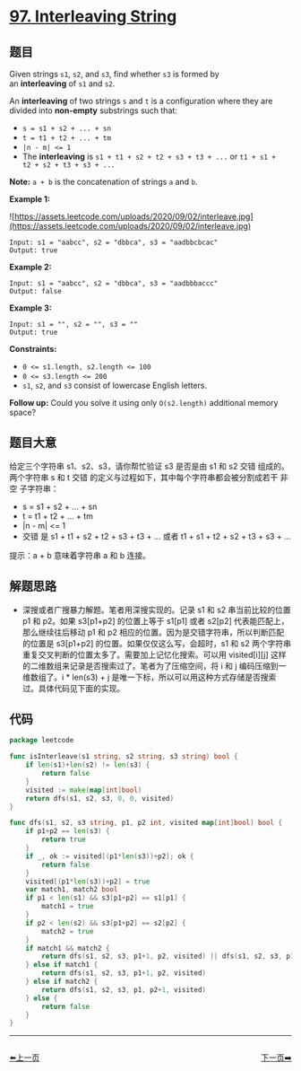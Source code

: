 # [97. Interleaving String](https://leetcode.com/problems/interleaving-string/)


## 题目

Given strings `s1`, `s2`, and `s3`, find whether `s3` is formed by an **interleaving** of `s1` and `s2`.

An **interleaving** of two strings `s` and `t` is a configuration where they are divided into **non-empty** substrings such that:

- `s = s1 + s2 + ... + sn`
- `t = t1 + t2 + ... + tm`
- `|n - m| <= 1`
- The **interleaving** is `s1 + t1 + s2 + t2 + s3 + t3 + ...` or `t1 + s1 + t2 + s2 + t3 + s3 + ...`

**Note:** `a + b` is the concatenation of strings `a` and `b`.

**Example 1:**

![https://assets.leetcode.com/uploads/2020/09/02/interleave.jpg](https://assets.leetcode.com/uploads/2020/09/02/interleave.jpg)

```
Input: s1 = "aabcc", s2 = "dbbca", s3 = "aadbbcbcac"
Output: true

```

**Example 2:**

```
Input: s1 = "aabcc", s2 = "dbbca", s3 = "aadbbbaccc"
Output: false

```

**Example 3:**

```
Input: s1 = "", s2 = "", s3 = ""
Output: true

```

**Constraints:**

- `0 <= s1.length, s2.length <= 100`
- `0 <= s3.length <= 200`
- `s1`, `s2`, and `s3` consist of lowercase English letters.

**Follow up:** Could you solve it using only `O(s2.length)` additional memory space?

## 题目大意

给定三个字符串 s1、s2、s3，请你帮忙验证 s3 是否是由 s1 和 s2 交错 组成的。两个字符串 s 和 t 交错 的定义与过程如下，其中每个字符串都会被分割成若干 非空 子字符串：

- s = s1 + s2 + ... + sn
- t = t1 + t2 + ... + tm
- |n - m| <= 1
- 交错 是 s1 + t1 + s2 + t2 + s3 + t3 + ... 或者 t1 + s1 + t2 + s2 + t3 + s3 + ...

提示：a + b 意味着字符串 a 和 b 连接。

## 解题思路

- 深搜或者广搜暴力解题。笔者用深搜实现的。记录 s1 和 s2 串当前比较的位置 p1 和 p2。如果 s3[p1+p2] 的位置上等于 s1[p1] 或者 s2[p2] 代表能匹配上，那么继续往后移动 p1 和 p2 相应的位置。因为是交错字符串，所以判断匹配的位置是 s3[p1+p2] 的位置。如果仅仅这么写，会超时，s1 和 s2 两个字符串重复交叉判断的位置太多了。需要加上记忆化搜索。可以用 visited[i][j] 这样的二维数组来记录是否搜索过了。笔者为了压缩空间，将 i 和 j 编码压缩到一维数组了。i * len(s3) + j 是唯一下标，所以可以用这种方式存储是否搜索过。具体代码见下面的实现。

## 代码

```go
package leetcode

func isInterleave(s1 string, s2 string, s3 string) bool {
	if len(s1)+len(s2) != len(s3) {
		return false
	}
	visited := make(map[int]bool)
	return dfs(s1, s2, s3, 0, 0, visited)
}

func dfs(s1, s2, s3 string, p1, p2 int, visited map[int]bool) bool {
	if p1+p2 == len(s3) {
		return true
	}
	if _, ok := visited[(p1*len(s3))+p2]; ok {
		return false
	}
	visited[(p1*len(s3))+p2] = true
	var match1, match2 bool
	if p1 < len(s1) && s3[p1+p2] == s1[p1] {
		match1 = true
	}
	if p2 < len(s2) && s3[p1+p2] == s2[p2] {
		match2 = true
	}
	if match1 && match2 {
		return dfs(s1, s2, s3, p1+1, p2, visited) || dfs(s1, s2, s3, p1, p2+1, visited)
	} else if match1 {
		return dfs(s1, s2, s3, p1+1, p2, visited)
	} else if match2 {
		return dfs(s1, s2, s3, p1, p2+1, visited)
	} else {
		return false
	}
}
```


----------------------------------------------
<div style="display: flex;justify-content: space-between;align-items: center;">
<p><a href="https://books.halfrost.com/leetcode/ChapterFour/0001~0099/0096.Unique-Binary-Search-Trees/">⬅️上一页</a></p>
<p><a href="https://books.halfrost.com/leetcode/ChapterFour/0001~0099/0098.Validate-Binary-Search-Tree/">下一页➡️</a></p>
</div>
